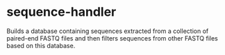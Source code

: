 # sequence-handler
Builds a database containing sequences extracted from a collection of paired-end FASTQ files and then filters sequences from other FASTQ files based on this database.

